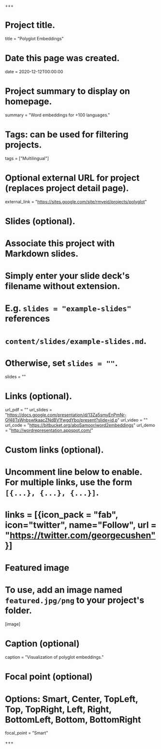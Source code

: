 +++
# Project title.
title = "Polyglot Embeddings"

# Date this page was created.
date = 2020-12-12T00:00:00

# Project summary to display on homepage.
summary = "Word embeddings for +100 languages."

# Tags: can be used for filtering projects.
tags = ["Multilingual"]

# Optional external URL for project (replaces project detail page).
external_link = "https://sites.google.com/site/rmyeid/projects/polyglot"

# Slides (optional).
#   Associate this project with Markdown slides.
#   Simply enter your slide deck's filename without extension.
#   E.g. `slides = "example-slides"` references
#   `content/slides/example-slides.md`.
#   Otherwise, set `slides = ""`.
slides = ""

# Links (optional).
url_pdf = ""
url_slides = "https://docs.google.com/presentation/d/13Za5smyEnPmNr-Gf48TsWnbswtkaacZNdBV1fwgdYbo/present?slide=id.p"
url_video = ""
url_code = "https://bitbucket.org/aboSamoor/word2embeddings"
url_demo = "http://wordrepresentation.appspot.com/"

# Custom links (optional).
#   Uncomment line below to enable. For multiple links, use the form `[{...}, {...}, {...}]`.
# links = [{icon_pack = "fab", icon="twitter", name="Follow", url = "https://twitter.com/georgecushen"}]

# Featured image
# To use, add an image named `featured.jpg/png` to your project's folder.
[image]
  # Caption (optional)
  caption = "Visualization of polyglot embeddings."

  # Focal point (optional)
  # Options: Smart, Center, TopLeft, Top, TopRight, Left, Right, BottomLeft, Bottom, BottomRight
  focal_point = "Smart"

+++


